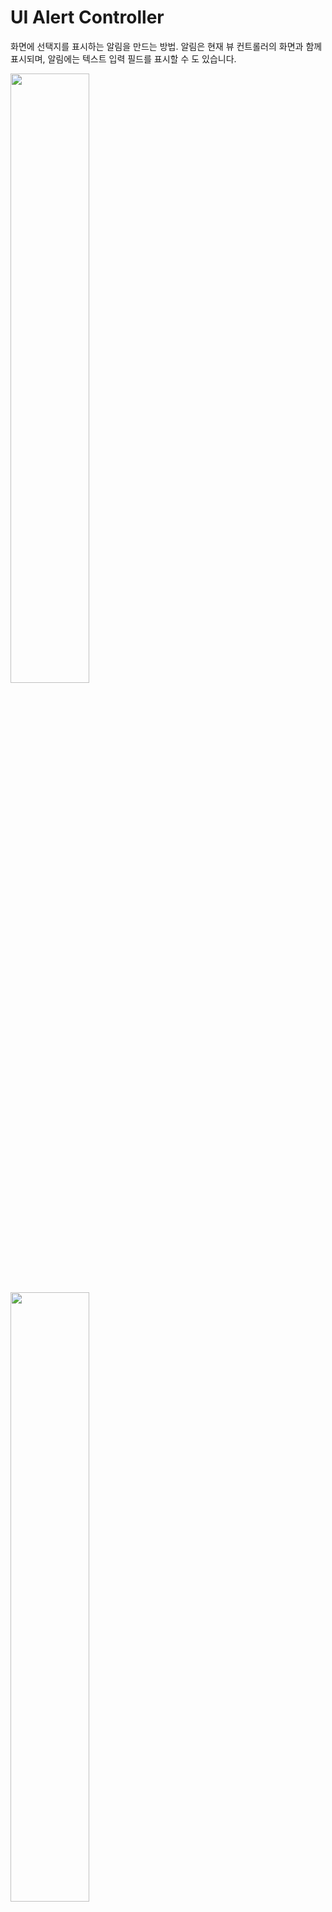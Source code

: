 # UI Alert Controller

화면에 선택지를 표시하는 알림을 만드는 방법. 알림은 현재 뷰 컨트롤러의 화면과 함께 표시되며, 알림에는 텍스트 입력 필드를 표시할 수 도 있습니다.

<img src="img/im1.png" width=50%>
<img src="img/im2.png" width=50%>

---

## setup
버튼을 누를시에, UIAlertController가 나온다.

```swift
import UIKit

class ViewController: UIViewController, UITextFieldDelegate {

    override func viewDidLoad() {
        super.viewDidLoad()
        // Do any additional setup after loading the view.
    }

    @IBAction func showAlert(_ sender: Any) {
        let alert = UIAlertController(title: nil, message: nil, preferredStyle: .alert)
        alert.title = "타이틀"
        alert.message = "메시지"

        // 텍스트 필드 setup
        alert.addTextField{(textField) -> Void in
            textField.delegate = self
        }
        
        alert.addAction(UIAlertAction(title: "OK", style: .default, handler: {
            (action) -> Void in
            self.hello(action.title!)
        }))
        
        alert.addAction(UIAlertAction(title: "버튼2 입니다", style: .default, handler: {
            (action) -> Void in
            self.hello(action.title!)
        }))

        // 빨간색 버튼
        alert.addAction(UIAlertAction(title: "버튼3 입니다", style: .destructive, handler: {
            (action) -> Void in
            self.hello(action.title!)
        }))

        // 취소 버튼
        alert.addAction(UIAlertAction(title: "취소", style: .cancel, handler: nil))

        
        self.present(alert, animated: true, completion: {
            print("알람이 표시되었습니다.")
        })
    }
    func hello(_ msg: String) {
        print(msg)
    }
    
    // Text Field가 종료 되었을 시,
    func textFieldDidEndEditing(_ textField: UITextField) {
        print(textField.text!)
    }
}


```

|UIAlertAction type|description|
|-|-|
|```.default```|그냥 일반 버튼|
|```.destructive```|빨간 색 버튼|
|```.cancel```|취소 버튼 (bold)|

> ```alert.addAction```갯수에 따라 alert view 가 다르게 보이는 경우도 있다. (한개 두개)

<img src="img/im3.png" width=50%>
<img src="img/im4.png" width=50%>

<br>

:key: UIAlertController의 스타일은 ```alert```뿐 만 아니라, ```actionSheet```도 존재한다. 다만 액션 시트는 text
<img src="img/im6.png" width=40%> 

--- 

## result 
<img src="img/im5.png">

